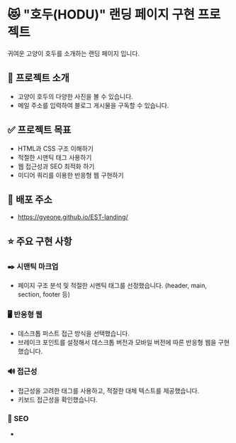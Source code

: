 # 😻 "호두(HODU)" 랜딩 페이지 구현 프로젝트
귀여운 고양이 호두를 소개하는 랜딩 페이지 입니다.
## 📌 프로젝트 소개
* 고양이 호두의 다양한 사진을 볼 수 있습니다.
* 메일 주소를 입력하여 블로그 게시물을 구독할 수 있습니다.
## ✅ 프로젝트 목표
* HTML과 CSS 구조 이해하기
* 적절한 시맨틱 태그 사용하기
* 웹 접근성과 SEO 최적화 하기
* 미디어 쿼리를 이용한 반응형 웹 구현하기
## 🔗 배포 주소
* https://gyeone.github.io/EST-landing/
## ⭐ 주요 구현 사항
### ✒️ 시맨틱 마크업
* 페이지 구조 분석 및 적절한 시멘틱 태그를 선정했습니다. (header, main, section, footer 등)
### 🖥️ 반응형 웹
* 데스크톱 퍼스트 접근 방식을 선택했습니다.
* 브레이크 포인트를 설정해서 데스크톱 버전과 모바일 버전에 따른 반응형 웹을 구현했습니다.
### 🔊 접근성
* 접근성을 고려한 태그를 사용하고, 적절한 대체 텍스트를 제공했습니다.
* 키보드 접근성을 확인했습니다.
### 🔎 SEO
* <title> 태그를 사용해서 검색 엔진에 페이지의 주제가 무엇인지 알려주었습니다.
* 대표 url 설정, 메타 태그 이용, 제목 태그(h1 ~ h6)를 사용하여 검색엔진 최적화에 도움을 주었습니다.
### 🔡 네이밍 방법론
*  BEM 방법론 (Block, Element, Modifier)을 사용했습니다.
## 🔧 기술 스택
  <img src="https://img.shields.io/badge/html5-E34F26?style=for-the-badge&logo=html5&logoColor=white"> <img src="https://img.shields.io/badge/css-1572B6?style=for-the-badge&logo=css3&logoColor=white"> 
## 📅 개발 기간
 * 2025-06-18 ~ 2025-06-23
## 📂 프로젝트 구조
 ```
 ┣ 📜index.html
 ┣ 📂css
 ┃ ┣ 📜font.css
 ┃ ┣ 📜mobile.css
 ┃ ┣ 📜reset.css
 ┃ ┗ 📜style.css
 ┣ 📂images
 ┃ ┣ 📜.DS_Store
 ┃ ┣ 📜arrow-left.svg
 ┃ ┣ 📜arrow-right.svg
 ┃ ┣ 📜blog.svg
 ┃ ┣ 📜box-cat.png
 ┃ ┣ 📜cat-subscribe.png
 ┃ ┣ 📜facebook.svg
 ┃ ┣ 📜img_1.jpg
 ┃ ┣ 📜img_2.jpg
 ┃ ┣ 📜img_3.jpg
 ┃ ┣ 📜img_4.png
 ┃ ┣ 📜img_5.png
 ┃ ┣ 📜img_5_pc.png
 ┃ ┣ 📜instagram.svg
 ┃ ┣ 📜logo.png
 ┃ ┣ 📜logo.svg
 ┃ ┣ 📜mail.svg
 ┃ ┣ 📜menu.svg
 ┃ ┣ 📜modal-bg-img.png
 ┃ ┣ 📜top-btn.svg
 ┃ ┗ 📜youtube.svg
 ┗ 📜README.md
```
### 📂 css 폴더 구조 설명
파일명 | 파일 설명
--- | --- |
font.css | 웹 폰트가 담긴 곳입니다. |
mobile.css | 모바일용 스타일이 담긴 곳입니다. |
reset.css | User Agent Stylesheet를 리셋해주는 파일입니다. <br> 에릭 마이어의 reset css를 사용하여 모든 요소의 마진, 패딩을 0으로 만들고, 기본 서식을 제거해 주었습니다.|
style.css | PC 스타일 위주로 담겨 있으며, 모바일용 스타일을 제외한 모든 스타일이 포함된 곳입니다. |
## 📖 구현 화면
 __📍 브레이크 포인트 기준: 가로 너비 기반 미디어 쿼리 767px__
### 🖥️ 데스크톱 버전
 * __화면 너비가 768px 이상일 때 보여질 화면입니다.__   
![image](https://github.com/user-attachments/assets/68177934-7702-4f22-80df-3c5fe845a32a)
### 📱 모바일 버전
 * __화면 너비가 767px 이하일 때 보여질 화면입니다.__   
![image](https://github.com/user-attachments/assets/236031e6-717b-4db1-bf16-484bee06a953)
### 📤 오픈 그래프 프로토콜 구현
* __카카오톡 링크 공유 화면__   
![image](https://github.com/user-attachments/assets/fd9d2fa3-09ff-4e3b-bdce-14a2d4a88301)
## 👨‍💻 개발자
  __백기연__
## 어려웠던 부분과 해결 방안
### 레이아웃 여백 맞추기
개발자 도구를 이용해 하나하나 찾아보며 맞춰나갔다.


